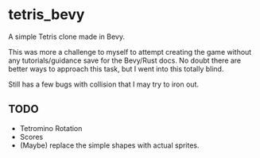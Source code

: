 # tetris_bevy

A simple Tetris clone made in Bevy.

This was more a challenge to myself to attempt creating the game without any tutorials/guidance save for the Bevy/Rust docs. No doubt there are better ways to approach this task, but I went into this totally blind.

Still has a few bugs with collision that I may try to iron out.

## TODO

- Tetromino Rotation
- Scores
- (Maybe) replace the simple shapes with actual sprites.
